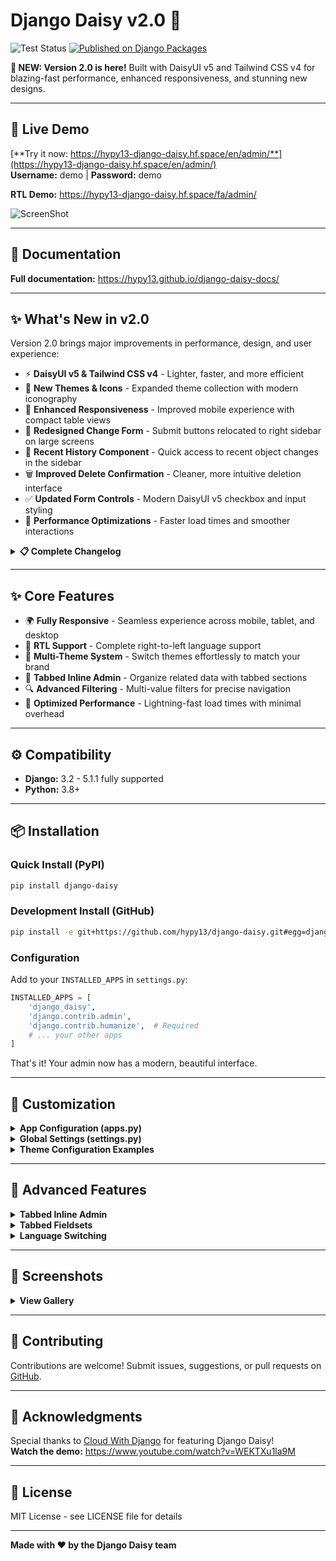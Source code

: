 # Django Daisy v2.0 🌼

![Test Status](https://github.com/hypy13/django-daisy/actions/workflows/tox_test.yml/badge.svg)
[![Published on Django Packages](https://img.shields.io/badge/Published%20on-Django%20Packages-0c3c26)](https://djangopackages.org/packages/p/django-daisy/)

**🎉 NEW: Version 2.0 is here!** Built with DaisyUI v5 and Tailwind CSS v4 for blazing-fast performance, enhanced responsiveness, and stunning new designs.

---

## 🚀 Live Demo

[**Try it now: https://hypy13-django-daisy.hf.space/en/admin/**](https://hypy13-django-daisy.hf.space/en/admin/)  
**Username:** demo | **Password:** demo

**RTL Demo:** https://hypy13-django-daisy.hf.space/fa/admin/

![ScreenShot](https://raw.githubusercontent.com/hypy13/django-daisy/refs/heads/main/screenshots/change_form.png)

---

## 📖 Documentation

**Full documentation:** https://hypy13.github.io/django-daisy-docs/

---

## ✨ What's New in v2.0

Version 2.0 brings major improvements in performance, design, and user experience:

- ⚡ **DaisyUI v5 & Tailwind CSS v4** - Lighter, faster, and more efficient
- 🎨 **New Themes & Icons** - Expanded theme collection with modern iconography
- 📱 **Enhanced Responsiveness** - Improved mobile experience with compact table views
- 🎯 **Redesigned Change Form** - Submit buttons relocated to right sidebar on large screens
- 📜 **Recent History Component** - Quick access to recent object changes in the sidebar
- 🗑️ **Improved Delete Confirmation** - Cleaner, more intuitive deletion interface
- ✅ **Updated Form Controls** - Modern DaisyUI v5 checkbox and input styling
- 🔧 **Performance Optimizations** - Faster load times and smoother interactions

<details>
<summary><strong>📋 Complete Changelog</strong></summary>

1. Upgraded to DaisyUI v5 and Tailwind CSS v4
2. Relocated submit button row to right sidebar on large screens (change form)
3. Added recent object history component in right sidebar (change form)
4. Improved change list table responsiveness with compact mobile view
5. Enhanced delete confirmation page design
6. Updated checkbox inputs to DaisyUI v5 styling
7. Added new themes to theme selector with updated icons
8. Various responsive improvements and UI enhancements

</details>

---

## ✨ Core Features

- 🌍 **Fully Responsive** - Seamless experience across mobile, tablet, and desktop
- 🔄 **RTL Support** - Complete right-to-left language support
- 🎨 **Multi-Theme System** - Switch themes effortlessly to match your brand
- 📑 **Tabbed Inline Admin** - Organize related data with tabbed sections
- 🔍 **Advanced Filtering** - Multi-value filters for precise navigation
- 🚀 **Optimized Performance** - Lightning-fast load times with minimal overhead

---

## ⚙️ Compatibility

- **Django:** 3.2 - 5.1.1 fully supported
- **Python:** 3.8+

---

## 📦 Installation

### Quick Install (PyPI)

```bash
pip install django-daisy
```

### Development Install (GitHub)

```bash
pip install -e git+https://github.com/hypy13/django-daisy.git#egg=django-daisy
```

### Configuration

Add to your `INSTALLED_APPS` in `settings.py`:

```python
INSTALLED_APPS = [
    'django_daisy',
    'django.contrib.admin',
    'django.contrib.humanize',  # Required
    # ... your other apps
]
```

That's it! Your admin now has a modern, beautiful interface.

---

## 🎨 Customization

<details>
<summary><strong>App Configuration (apps.py)</strong></summary>

Customize individual app appearance in the sidebar:

```python
class PollsConfig(AppConfig):
    name = 'polls'
    icon = 'fa fa-square-poll-vertical'  # FontAwesome icon
    divider_title = "Apps"  # Section divider title
    priority = 0  # Sidebar ordering (higher = top)
    hide = False  # Hide from sidebar
```

</details>

<details>
<summary><strong>Global Settings (settings.py)</strong></summary>

Configure site-wide appearance and behavior:

```python
DAISY_SETTINGS = {
    # Branding
    'SITE_TITLE': 'Django Admin',
    'SITE_HEADER': 'Administration',
    'INDEX_TITLE': 'Hi, welcome to your dashboard',
    'SITE_LOGO': '/static/admin/img/daisyui-logomark.svg',
    
    # Customization
    'EXTRA_STYLES': [],  # Additional CSS files
    'EXTRA_SCRIPTS': [],  # Additional JS files
    'LOAD_FULL_STYLES': False,  # Load complete DaisyUI library
    'SHOW_CHANGELIST_FILTER': False,  # Auto-open filter sidebar
    'DONT_SUPPORT_ME': False,  # Hide GitHub link
    'SIDEBAR_FOOTNOTE': '',  # Custom sidebar footer text
    
    # Theme Configuration
    'DEFAULT_THEME': None,  # e.g., 'corporate', 'dark'
    'DEFAULT_THEME_DARK': None,  # Dark mode default
    'SHOW_THEME_SELECTOR': True,  # Show/hide theme dropdown
    'THEME_LIST': [
        {'name': 'Light', 'value': 'light'},
        {'name': 'Dark', 'value': 'dark'},
        # Add custom themes...
    ],
    
    # Third-Party App Customization
    'APPS_REORDER': {
        'auth': {
            'icon': 'fa-solid fa-person-military-pointing',
            'name': 'Authentication',
            'hide': False,
            'divider_title': "Auth",
        },
    },
}
```

</details>

<details>
<summary><strong>Theme Configuration Examples</strong></summary>

**Single Default Theme:**
```python
DAISY_SETTINGS = {
    'DEFAULT_THEME': 'corporate',  # Always use this theme
}
```

**Separate Light/Dark Themes:**
```python
DAISY_SETTINGS = {
    'DEFAULT_THEME': 'light',      # Light mode default
    'DEFAULT_THEME_DARK': 'dim',   # Dark mode default
}
```

**Enforce Theme (No User Choice):**
```python
DAISY_SETTINGS = {
    'DEFAULT_THEME': 'corporate',
    'SHOW_THEME_SELECTOR': False,  # Hide selector
}
```

**Custom Theme List:**
```python
DAISY_SETTINGS = {
    'THEME_LIST': [
        {'name': 'Light', 'value': 'light'},
        {'name': 'Corporate', 'value': 'corporate'},
        {'name': 'Luxury', 'value': 'luxury'},
    ],
}
```

> **Note:** For custom DaisyUI themes, enable `LOAD_FULL_STYLES: True` to load all theme styles.

</details>

---

## 🔧 Advanced Features

<details>
<summary><strong>Tabbed Inline Admin</strong></summary>

Create tabbed inline interfaces for related objects:

```python
from django_daisy.mixins import NavTabMixin

class ChoiceInline(admin.TabularInline, NavTabMixin):
    model = Choice
    extra = 1

@admin.register(Poll)
class PollAdmin(admin.ModelAdmin):
    inlines = [ChoiceInline]
```

</details>

<details>
<summary><strong>Tabbed Fieldsets</strong></summary>

Convert fieldsets into navigation tabs:

```python
@admin.register(MyModel)
class MyModelAdmin(admin.ModelAdmin):
    fieldsets = (
        (None, {
            'fields': ('username', 'password')
        }),
        ('Personal Info', {
            'fields': ('first_name', 'last_name', 'email'),
            'classes': ('navtab',),  # Creates a tab
        }),
        ('Permissions', {
            'fields': ('is_active', 'is_staff', 'is_superuser'),
        }),
    )
```

</details>

<details>
<summary><strong>Language Switching</strong></summary>

Enable language selection in the admin panel:

**1. Add URL pattern (`urls.py`):**
```python
urlpatterns = [
    path("i18n/", include("django.conf.urls.i18n")),
    # ... other patterns
]
```

**2. Enable middleware (`settings.py`):**
```python
MIDDLEWARE = [
    'django.middleware.locale.LocaleMiddleware',
    # ... other middleware
]
```

**3. Define languages (`settings.py`):**
```python
LANGUAGES = [
    ('en', 'English'),
    ('fa', 'Farsi'),
    # Add more languages...
]
```

</details>

---

## 📸 Screenshots

<details>
<summary><strong>View Gallery</strong></summary>

**Listing View:**
![Listing View](https://raw.githubusercontent.com/hypy13/django-daisy/refs/heads/main/screenshots/listing.png)

**Change Form:**
![Change Form](https://raw.githubusercontent.com/hypy13/django-daisy/refs/heads/main/screenshots/change_form.png)

**Mobile Responsive:**
![Mobile View](https://raw.githubusercontent.com/hypy13/django-daisy/refs/heads/main/screenshots/mobile.png)

**Dark Theme:**
![Dark Theme](https://raw.githubusercontent.com/hypy13/django-daisy/refs/heads/main/screenshots/dark_theme.png)

</details>

---

## 🤝 Contributing

Contributions are welcome! Submit issues, suggestions, or pull requests on [GitHub](https://github.com/hypy13/django-daisy).

---

## 🙏 Acknowledgments

Special thanks to [Cloud With Django](https://www.youtube.com/@CloudWithDjango) for featuring Django Daisy!  
**Watch the demo:** https://www.youtube.com/watch?v=WEKTXu1la9M

---

## 📄 License

MIT License - see LICENSE file for details

---

**Made with ❤️ by the Django Daisy team**